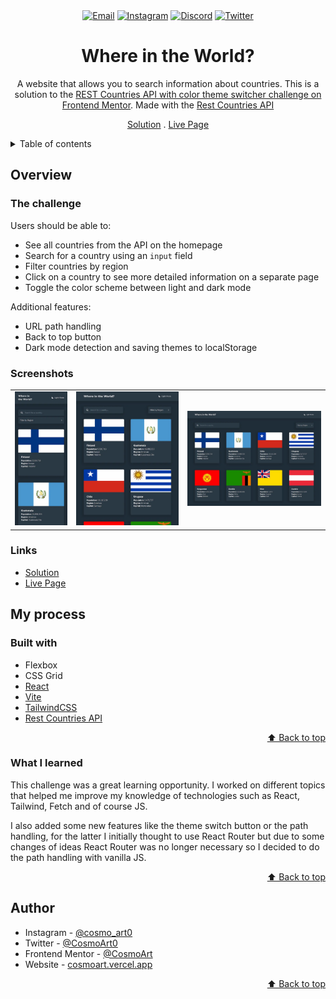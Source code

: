 <div id="top"></div>

<div align="center">
<a href="mailto:cosmohydra17@gmail.com"><img src="https://img.shields.io/badge/Gmail-D14836?style=for-the-badge&logo=gmail&logoColor=white" alt="Email"></img></a>
<a href="https://www.instagram.com/cosmo_art0/"><img src="https://img.shields.io/badge/Instagram-E4405F?style=for-the-badge&logo=instagram&logoColor=white" alt="Instagram" /></a>
<a href="https://www.discord.com/users/734087835472232559/"><img src="https://img.shields.io/badge/Discord-7289DA?style=for-the-badge&logo=discord&logoColor=white" alt="Discord" /></a>
<a href="https://twitter.com/CosmoArt0"><img src="https://img.shields.io/badge/Twitter-1DA1F2?style=for-the-badge&logo=twitter&logoColor=white" alt="Twitter" /></a>

# Where in the World?

A website that allows you to search information about countries. This is a solution to the [REST Countries API with color theme switcher challenge on Frontend Mentor](https://www.frontendmentor.io/challenges/rest-countries-api-with-color-theme-switcher-5cacc469fec04111f7b848ca). Made with the [Rest Countries API](https://restcountries.com)

[Solution][solution-url] . [Live Page][live-page]

</div>

<details>
<summary>Table of contents</summary>

-   [Overview](#overview)
    -   [The challenge](#the-challenge)
    -   [Screenshots](#screenshots)
    -   [Links](#links)
-   [My process](#my-process)
    -   [Built with](#built-with)
    -   [What I learned](#what-i-learned)
-   [Author](#author)

</details>

## Overview

### The challenge

Users should be able to:

-   See all countries from the API on the homepage
-   Search for a country using an `input` field
-   Filter countries by region
-   Click on a country to see more detailed information on a separate page
-   Toggle the color scheme between light and dark mode

Additional features:

-   URL path handling
-   Back to top button
-   Dark mode detection and saving themes to localStorage

### Screenshots

<table>
        <tr>
		    <td>
                <img src="./screenshots/mobile.webp"
                    alt="Mobile solution" width="100%" title="Mobile solution"  />
            </td>
			            <td>
                <img src="./screenshots/tablet.webp"
                    alt="Tablet solution" width="100%" title="Tablet solution"/>
            </td>
            <td>
                <img src="./screenshots/desktop.webp"
                    alt="Desktop solution" width="100%" title="Desktop solution"/>
            </td>
        </tr>
</table>

### Links

-   [Solution][solution-url]
-   [Live Page][live-page]

## My process

### Built with

-   Flexbox
-   CSS Grid
-   [React](https://reactjs.org/)
-   [Vite](https://vitejs.dev)
-   [TailwindCSS](https://tailwindcss.com)
-   [Rest Countries API](https://restcountries.com)

<p align="right"><a href="#top">⬆️ Back to top</a></p>

### What I learned

This challenge was a great learning opportunity. I worked on different topics that helped me improve my knowledge of technologies such as React, Tailwind, Fetch and of course JS.

I also added some new features like the theme switch button or the path handling, for the latter I initially thought to use React Router but due to some changes of ideas React Router was no longer necessary so I decided to do the path handling with vanilla JS.

<p align="right"><a href="#top">⬆️ Back to top</a></p>

## Author

-   Instagram - [@cosmo_art0](https://www.instagram.com/cosmo_art0/)
-   Twitter - [@CosmoArt0](https://twitter.com/cosmoart0)
-   Frontend Mentor - [@CosmoArt](https://www.frontendmentor.io/profile/cosmoart)
-   Website - [cosmoart.vercel.app](https://cosmoart.vercel.app)

<p align="right"><a href="#top">⬆️ Back to top</a></p>

[live-page]: https://where-world.vercel.app
[solution-url]: https://www.frontendmentor.io/solutions/where-in-the-world-solution-_B3wLmeKnR

